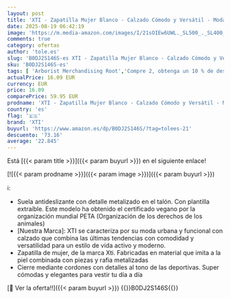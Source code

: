 ```yaml
---
layout: post
title: 'XTI - Zapatilla Mujer Blanco - Calzado Cómodo y Versátil - Moda Casual - Modelo 14377702  Talla 38 '
date: 2025-08-19 06:42:19
image: 'https://m.media-amazon.com/images/I/21sOIEw6UWL._SL500_._SL400_.jpg'
comments: true
category: ofertas
author: 'tole.es'
slug: 'B0DJ2S146S-es XTI - Zapatilla Mujer Blanco - Calzado Cómodo y Versátil -...'
sku: 'B0DJ2S146S-es'
tags: [ 'Arborist Merchandising Root','Compre 2, obtenga un 10 % de descuento','Compre 2, obtenga un 10 % de descuento_Shoes 1','Moda','Moda Mujer','Self Service','Special Features Stores','Top Brands Shoes Selection','Zapatillas casual para mujer','Zapatillas deportivas y de moda para mujer','Zapatos para mujer','c8538d25-3af9-48d3-aeff-5f3ce5572a36_0','c8538d25-3af9-48d3-aeff-5f3ce5572a36_1701','c8538d25-3af9-48d3-aeff-5f3ce5572a36_2701','xti','zapatilla','🇪🇸', ]
actualPrice: 16.09 EUR
currency: EUR
price: 16.09
comparePrice: 59.95 EUR
prodname: 'XTI - Zapatilla Mujer Blanco - Calzado Cómodo y Versátil - Moda Casual - Modelo 14377702  Talla 38 '
country: 'es'
flag: '🇪🇸'
brand: 'XTI'
buyurl: 'https://www.amazon.es/dp/B0DJ2S146S/?tag=tolees-21'
descuento: '73.16'
average: '22.845'
---
```


Está [{{< param title >}}]({{< param buyurl >}}) en el siguiente enlace!

[![{{< param prodname >}}]({{< param image >}})]({{< param buyurl >}})

ℹ️:

- Suela antideslizante con detalle metalizado en el talón. Con plantilla extraíble. Este modelo ha obtenido el certificado vegano por la organización mundial PETA (Organización de los derechos de los animales)
- [Nuestra Marca]: XTI se caracteriza por su moda urbana y funcional con calzado que combina las últimas tendencias con comodidad y versatilidad para un estilo de vida activo y moderno.
- Zapatilla de mujer, de la marca Xti. Fabricadas en material que imita a la piel combinada con piezas y rafia metalizadas
- Cierre mediante cordones con detalles al tono de las deportivas. Super cómodas y elegantes para vestir tu día a día

[🛒 Ver la oferta!!]({{< param buyurl >}})
{{<world>}}B0DJ2S146S{{</world>}}
